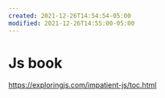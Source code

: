 ```yaml
---
created: 2021-12-26T14:54:54-05:00
modified: 2021-12-26T14:55:00-05:00
---
```


# Js book

https://exploringjs.com/impatient-js/toc.html
